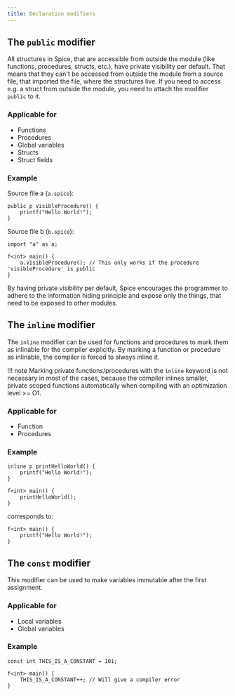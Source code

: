```yaml
---
title: Declaration modifiers
---
```


## The `public` modifier

All structures in Spice, that are accessible from outside the module (like functions, procedures, structs, etc.), have private visibility per default. That means that they can't be accessed from outside the module from a source file, that imported the file, where the structures live. If you need to access e.g. a struct from outside the module, you need to attach the modifier `public` to it.

### Applicable for

- Functions
- Procedures
- Global variables
- Structs
- Struct fields

### Example

Source file a (`a.spice`):

```spice
public p visibleProcedure() {
    printf("Hello World!");
}
```

Source file b (`b.spice`):

```spice
import "a" as a;

f<int> main() {
    a.visibleProcedure(); // This only works if the procedure 'visibleProcedure' is public
}
```

By having private visibility per default, Spice encourages the programmer to adhere to the information hiding principle and expose only the things, that need to be exposed to other modules.

## The `inline` modifier

The `inline` modifier can be used for functions and procedures to mark them as inlinable for the compiler explicitly. By marking a function or procedure as inlinable, the compiler is forced to always inline it.

!!! note
    Marking private functions/procedures with the `inline` keyword is not necessary in most of the cases, because the compiler inlines smaller, private scoped functions automatically when compiling with an optimization level >= O1.

### Applicable for

- Function
- Procedures

### Example

```spice
inline p printHelloWorld() {
    printf("Hello World!");
}

f<int> main() {
    printHelloWorld();
}
```

corresponds to:

```spice
f<int> main() {
    printf("Hello World!");
}
```

## The `const` modifier

This modifier can be used to make variables immutable after the first assignment.

### Applicable for

- Local variables
- Global variables

### Example

```spice
const int THIS_IS_A_CONSTANT = 101;

f<int> main() {
    THIS_IS_A_CONSTANT++; // Will give a compiler error
}
```